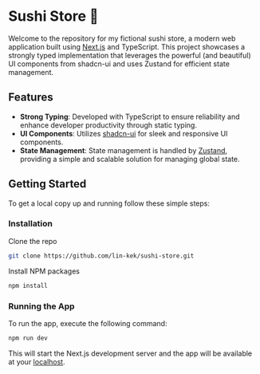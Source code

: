 # Sushi Store 🍣

Welcome to the repository for my fictional sushi store, a modern web application built using [Next.js](https://nextjs.org/) and TypeScript. This project showcases a strongly typed implementation that leverages the powerful (and beautiful) UI components from shadcn-ui and uses Zustand for efficient state management.

## Features

- **Strong Typing**: Developed with TypeScript to ensure reliability and enhance developer productivity through static typing.
- **UI Components**: Utilizes [shadcn-ui](https://ui.shadcn.com/) for sleek and responsive UI components.
- **State Management**: State management is handled by [Zustand](https://zustand-demo.pmnd.rs/), providing a simple and scalable solution for managing global state.

## Getting Started

To get a local copy up and running follow these simple steps:

### Installation

Clone the repo
```sh
git clone https://github.com/lin-kek/sushi-store.git
```
Install NPM packages
```sh
npm install
```

### Running the App

To run the app, execute the following command:
```sh
npm run dev
```

This will start the Next.js development server and the app will be available at your [localhost](http://localhost:3000).
